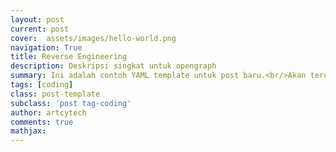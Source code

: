 ```yaml
---
layout: post
current: post
cover:  assets/images/hello-world.png
navigation: True
title: Reverse Engineering
description: Deskripsi singkat untuk opengraph
summary: Ini adalah contoh YAML template untuk post baru.<br/>Akan terus diupdate tergantung kebutuhan dan versi terbaru.
tags: [coding]
class: post-template
subclass: 'post tag-coding'
author: artcytech
comments: true
mathjax:
---
```

